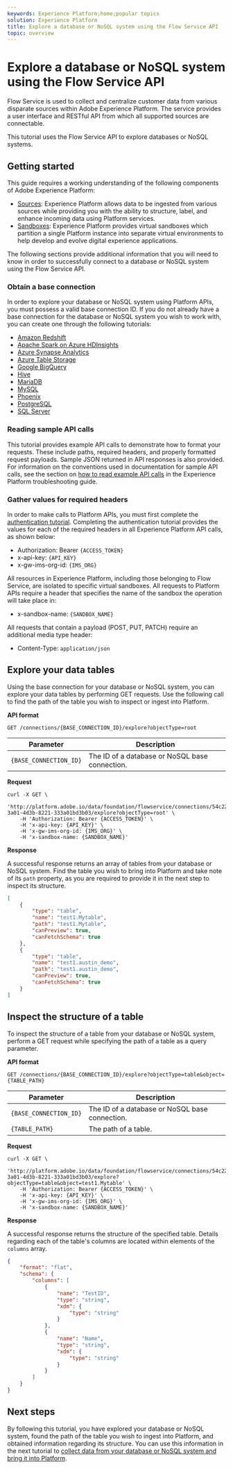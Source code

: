 ```yaml
---
keywords: Experience Platform;home;popular topics
solution: Experience Platform
title: Explore a database or NoSQL system using the Flow Service API
topic: overview
---
```


# Explore a database or NoSQL system using the Flow Service API

Flow Service is used to collect and centralize customer data from various disparate sources within Adobe Experience Platform. The service provides a user interface and RESTful API from which all supported sources are connectable.

This tutorial uses the Flow Service API to explore databases or NoSQL systems.

## Getting started

This guide requires a working understanding of the following components of Adobe Experience Platform:

*   [Sources](../../../home.md): Experience Platform allows data to be ingested from various sources while providing you with the ability to structure, label, and enhance incoming data using Platform services.
*   [Sandboxes](../../../../sandboxes/home.md): Experience Platform provides virtual sandboxes which partition a single Platform instance into separate virtual environments to help develop and evolve digital experience applications.

The following sections provide additional information that you will need to know in order to successfully connect to a database or NoSQL system using the Flow Service API.

### Obtain a base connection

In order to explore your database or NoSQL system using Platform APIs, you must possess a valid base connection ID. If you do not already have a base connection for the database or NoSQL system you wish to work with, you can create one through the following tutorials:

* [Amazon Redshift](../create/databases/redshift.md)
* [Apache Spark on Azure HDInsights ](../create/databases/spark.md)
* [Azure Synapse Analytics](../create/databases/synapse-analytics.md)
* [Azure Table Storage](../create/databases/ats.md)
* [Google BigQuery](../create/databases/biquery.md)
* [Hive](../create/databases/hive.md)
* [MariaDB](../create/databases/mariadb.md)
* [MySQL](../create/databases/mysql.md)
* [Phoenix](../create/databases/phoenix.md)
* [PostgreSQL](../create/databases/postgres.md)
* [SQL Server](../create/databases/sql-server.md)

### Reading sample API calls

This tutorial provides example API calls to demonstrate how to format your requests. These include paths, required headers, and properly formatted request payloads. Sample JSON returned in API responses is also provided. For information on the conventions used in documentation for sample API calls, see the section on [how to read example API calls](../../../../landing/troubleshooting.md#how-do-i-format-an-api-request) in the Experience Platform troubleshooting guide.

### Gather values for required headers

In order to make calls to Platform APIs, you must first complete the [authentication tutorial](../../../../tutorials/authentication.md). Completing the authentication tutorial provides the values for each of the required headers in all Experience Platform API calls, as shown below:

*   Authorization: Bearer `{ACCESS_TOKEN}`
*   x-api-key: `{API_KEY}`
*   x-gw-ims-org-id: `{IMS_ORG}`

All resources in Experience Platform, including those belonging to Flow Service, are isolated to specific virtual sandboxes. All requests to Platform APIs require a header that specifies the name of the sandbox the operation will take place in:

*   x-sandbox-name: `{SANDBOX_NAME}`

All requests that contain a payload (POST, PUT, PATCH) require an additional media type header:

*   Content-Type: `application/json`

## Explore your data tables

Using the base connection for your database or NoSQL system, you can explore your data tables by performing GET requests. Use the following call to find the path of the table you wish to inspect or ingest into Platform.

**API format**

```http
GET /connections/{BASE_CONNECTION_ID}/explore?objectType=root
```

| Parameter | Description |
| --- | --- |
| `{BASE_CONNECTION_ID}` | The ID of a database or NoSQL base connection. |

**Request**

```shell
curl -X GET \
    'http://platform.adobe.io/data/foundation/flowservice/connections/54c22133-3a01-4d3b-8221-333a01bd3b03/explore?objectType=root' \
    -H 'Authorization: Bearer {ACCESS_TOKEN}' \
    -H 'x-api-key: {API_KEY}' \
    -H 'x-gw-ims-org-id: {IMS_ORG}' \
    -H 'x-sandbox-name: {SANDBOX_NAME}'
```

**Response**

A successful response returns an array of tables from your database or NoSQL system. Find the table you wish to bring into Platform and take note of its `path` property, as you are required to provide it in the next step to inspect its structure.

```json
[
    {
        "type": "table",
        "name": "test1.Mytable",
        "path": "test1.Mytable",
        "canPreview": true,
        "canFetchSchema": true
    },
    {
        "type": "table",
        "name": "test1.austin_demo",
        "path": "test1.austin_demo",
        "canPreview": true,
        "canFetchSchema": true
    }
]
```

## Inspect the structure of a table

To inspect the structure of a table from your database or NoSQL system, perform a GET request while specifying the path of a table as a query parameter.

**API format**

```http
GET /connections/{BASE_CONNECTION_ID}/explore?objectType=table&object={TABLE_PATH}
```

| Parameter | Description |
| --- | --- |
| `{BASE_CONNECTION_ID}` | The ID of a database or NoSQL base connection. |
| `{TABLE_PATH}` | The path of a table. |

**Request**

```shell
curl -X GET \
    'http://platform.adobe.io/data/foundation/flowservice/connections/54c22133-3a01-4d3b-8221-333a01bd3b03/explore?objectType=table&object=test1.Mytable' \
    -H 'Authorization: Bearer {ACCESS_TOKEN}' \
    -H 'x-api-key: {API_KEY}' \
    -H 'x-gw-ims-org-id: {IMS_ORG}' \
    -H 'x-sandbox-name: {SANDBOX_NAME}'
```

**Response**

A successful response returns the structure of the specified table. Details regarding each of the table's columns are located within elements of the `columns` array.

```json
{
    "format": "flat",
    "schema": {
        "columns": [
            {
                "name": "TestID",
                "type": "string",
                "xdm": {
                    "type": "string"
                }
            },
            {
                "name": "Name",
                "type": "string",
                "xdm": {
                    "type": "string"
                }
            }
        ]
    }
}
```

## Next steps

By following this tutorial, you have explored your database or NoSQL system, found the path of the table you wish to ingest into Platform, and obtained information regarding its structure. You can use this information in the next tutorial to [collect data from your database or NoSQL system and bring it into Platform](../collect/database-nosql.md).